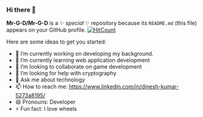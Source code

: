 ### Hi there 👋

**Mr-G-D/Mr-G-D** is a ✨ _special_ ✨ repository because its `README.md` (this file) appears on your GitHub profile.
[![HitCount](http://hits.dwyl.com/Mr-G-D/Mr-G-D.svg)](http://hits.dwyl.com/Mr-G-D/Mr-G-D)

Here are some ideas to get you started:

- 🔭 I’m currently working on developing my background.
- 🌱 I’m currently learning web application development
- 👯 I’m looking to collaborate on game development
- 🤔 I’m looking for help with cryptography
- 💬 Ask me about technology
- 📫 How to reach me: https://www.linkedin.com/in/dinesh-kumar-5273a8195/
- 😄 Pronouns: Developer
- ⚡ Fun fact: I love wheels
